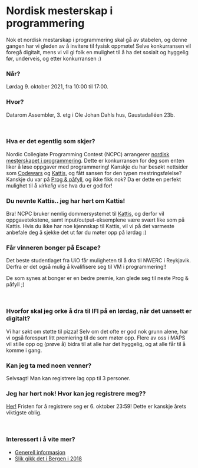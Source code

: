# Nordisk mesterskap i programmering
Nok et nordisk mestarskap i programmering skal gå av stabelen, og denne gangen har vi gleden av å invitere til fysisk oppmøte! Selve konkurransen vil foregå digitalt, mens vi vil gi folk en mulighet til å ha det sosialt og hyggelig før, underveis, og etter konkurransen :)


### Når?
Lørdag 9. oktober 2021, fra 10:00 til 17:00.


### Hvor?
Datarom Assembler, 3. etg i Ole Johan Dahls hus, Gaustadalléen 23b.

<br>

### Hva er det egentlig som skjer?
Nordic Collegiate Programming Contest (NCPC) arrangerer [nordisk mesterskapet i programmering](https://nordic.icpc.io/). Dette er konkurransen for deg som enten liker å løse oppgaver med programmering! Kanskje du har besøkt nettsider som [Codewars](https://www.codewars.com/) og [Kattis](https://open.kattis.com/), og fått sansen for den typen mestringsfølelse? Kanskje du var på [Prog & påfyll](https://www.facebook.com/events/404177087717380), og ikke fikk nok? Da er dette en perfekt mulighet til å _virkelig_ vise hva du er god for!


### Du nevnte Kattis.. jeg har hørt om Kattis!
Bra! NCPC bruker nemlig dommersystemet til [Kattis](https://open.kattis.com/problems/carrots), og derfor vil oppgavetekstene, samt input/output-eksemplene være svært like som på Kattis. Hvis du ikke har noe kjennskap til Kattis, vil vi på det varmeste anbefale deg å sjekke det ut før du møter opp på lørdag :)


### Får vinneren bonger på Escape?
Det beste studentlaget fra UiO får muligheten til å dra til NWERC i Reykjavik. Derfra er det også mulig å kvalifisere seg til VM i programmering!!

De som synes at bonger er en bedre premie, kan glede seg til neste Prog & påfyll ;)

<br>

### Hvorfor skal jeg orke å dra til IFI på en lørdag, når det uansett er digitalt?
Vi har søkt om støtte til pizza! Selv om det ofte er god nok grunn alene, har vi også forespurt litt premiering til de som møter opp. Flere av oss i MAPS vil stille opp og (prøve å) bidra til at alle har det hyggelig, og at alle får til å komme i gang.


### Kan jeg ta med noen venner?
Selvsagt! Man kan registrere lag opp til 3 personer.


### Jeg har hørt nok! Hvor kan jeg registrere meg??
[Her!](https://icpc.global/regionals/finder/Nordic-2021)
Fristen for å registrere seg er 6. oktober 23:59! Dette er kanskje årets viktigste oblig.

<br>

### Interessert i å vite mer?
- [Generell informasjon](http://nordic.icpc.io/ncpc2021/)
- [Slik gikk det i Bergen i 2018](https://www.uib.no/ii/121135/glade-bergensstudenter-m%C3%B8tte-tallsterke-opp-p%C3%A5-ncpc)
